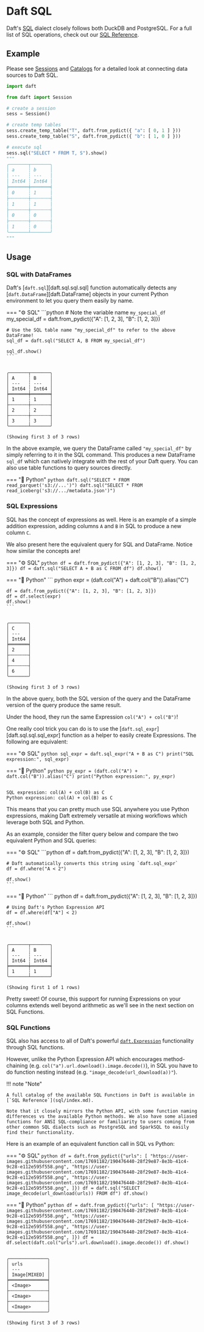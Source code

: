 # Daft SQL

Daft's [SQL](https://en.wikipedia.org/wiki/SQL) dialect closely follows both DuckDB and PostgreSQL. For a full list of SQL operations, check out our [SQL Reference](sql/index.md).

## Example

Please see [Sessions](sessions.md) and [Catalogs](catalogs/index.md) for a detailed look at connecting data sources to Daft SQL.

```python
import daft

from daft import Session

# create a session
sess = Session()

# create temp tables
sess.create_temp_table("T", daft.from_pydict({ "a": [ 0, 1 ] }))
sess.create_temp_table("S", daft.from_pydict({ "b": [ 1, 0 ] }))

# execute sql
sess.sql("SELECT * FROM T, S").show()
"""
╭───────┬───────╮
│ a     ┆ b     │
│ ---   ┆ ---   │
│ Int64 ┆ Int64 │
╞═══════╪═══════╡
│ 0     ┆ 1     │
├╌╌╌╌╌╌╌┼╌╌╌╌╌╌╌┤
│ 1     ┆ 1     │
├╌╌╌╌╌╌╌┼╌╌╌╌╌╌╌┤
│ 0     ┆ 0     │
├╌╌╌╌╌╌╌┼╌╌╌╌╌╌╌┤
│ 1     ┆ 0     │
╰───────┴───────╯
"""
```

## Usage

### SQL with DataFrames

Daft's [`daft.sql`][daft.sql.sql.sql] function automatically detects any [`daft.DataFrame`][daft.DataFrame] objects in your current Python environment to let you query them easily by name.

=== "⚙️ SQL"
    ```python
    # Note the variable name `my_special_df`
    my_special_df = daft.from_pydict({"A": [1, 2, 3], "B": [1, 2, 3]})

    # Use the SQL table name "my_special_df" to refer to the above DataFrame!
    sql_df = daft.sql("SELECT A, B FROM my_special_df")

    sql_df.show()
    ```

``` {title="Output"}

╭───────┬───────╮
│ A     ┆ B     │
│ ---   ┆ ---   │
│ Int64 ┆ Int64 │
╞═══════╪═══════╡
│ 1     ┆ 1     │
├╌╌╌╌╌╌╌┼╌╌╌╌╌╌╌┤
│ 2     ┆ 2     │
├╌╌╌╌╌╌╌┼╌╌╌╌╌╌╌┤
│ 3     ┆ 3     │
╰───────┴───────╯

(Showing first 3 of 3 rows)
```

In the above example, we query the DataFrame called `"my_special_df"` by simply referring to it in the SQL command. This produces a new DataFrame `sql_df` which can natively integrate with the rest of your Daft query. You can also use table functions to query sources directly.

=== "🐍 Python"
    ```python
    daft.sql("SELECT * FROM read_parquet('s3://...')")
    daft.sql("SELECT * FROM read_iceberg('s3://.../metadata.json')")
    ```

### SQL Expressions

SQL has the concept of expressions as well. Here is an example of a simple addition expression, adding columns `A` and `B` in SQL to produce a new column `C`.

We also present here the equivalent query for SQL and DataFrame. Notice how similar the concepts are!

=== "⚙️ SQL"
    ```python
    df = daft.from_pydict({"A": [1, 2, 3], "B": [1, 2, 3]})
    df = daft.sql("SELECT A + B as C FROM df")
    df.show()
    ```

=== "🐍 Python"
    ``` python
    expr = (daft.col("A") + daft.col("B")).alias("C")

    df = daft.from_pydict({"A": [1, 2, 3], "B": [1, 2, 3]})
    df = df.select(expr)
    df.show()
    ```

``` {title="Output"}

╭───────╮
│ C     │
│ ---   │
│ Int64 │
╞═══════╡
│ 2     │
├╌╌╌╌╌╌╌┤
│ 4     │
├╌╌╌╌╌╌╌┤
│ 6     │
╰───────╯

(Showing first 3 of 3 rows)
```

In the above query, both the SQL version of the query and the DataFrame version of the query produce the same result.

Under the hood, they run the same Expression `col("A") + col("B")`!

One really cool trick you can do is to use the [`daft.sql_expr`][daft.sql.sql.sql_expr] function as a helper to easily create Expressions. The following are equivalent:

=== "⚙️ SQL"
    ```python
    sql_expr = daft.sql_expr("A + B as C")
    print("SQL expression:", sql_expr)
    ```

=== "🐍 Python"
    ``` python
    py_expr = (daft.col("A") + daft.col("B")).alias("C")
    print("Python expression:", py_expr)
    ```

``` {title="Output"}

SQL expression: col(A) + col(B) as C
Python expression: col(A) + col(B) as C
```

This means that you can pretty much use SQL anywhere you use Python expressions, making Daft extremely versatile at mixing workflows which leverage both SQL and Python.

As an example, consider the filter query below and compare the two equivalent Python and SQL queries:

=== "⚙️ SQL"
    ```python
    df = daft.from_pydict({"A": [1, 2, 3], "B": [1, 2, 3]})

    # Daft automatically converts this string using `daft.sql_expr`
    df = df.where("A < 2")

    df.show()
    ```

=== "🐍 Python"
    ``` python
    df = daft.from_pydict({"A": [1, 2, 3], "B": [1, 2, 3]})

    # Using Daft's Python Expression API
    df = df.where(df["A"] < 2)

    df.show()
    ```

``` {title="Output"}

╭───────┬───────╮
│ A     ┆ B     │
│ ---   ┆ ---   │
│ Int64 ┆ Int64 │
╞═══════╪═══════╡
│ 1     ┆ 1     │
╰───────┴───────╯

(Showing first 1 of 1 rows)
```

Pretty sweet! Of course, this support for running Expressions on your columns extends well beyond arithmetic as we'll see in the next section on SQL Functions.

### SQL Functions

SQL also has access to all of Daft's powerful [`daft.Expression`](api/expressions.md) functionality through SQL functions.

However, unlike the Python Expression API which encourages method-chaining (e.g. `col("a").url.download().image.decode()`), in SQL you have to do function nesting instead (e.g. `"image_decode(url_download(a))"`).

!!! note "Note"

    A full catalog of the available SQL Functions in Daft is available in [`SQL Reference`](sql/index.md).

    Note that it closely mirrors the Python API, with some function naming differences vs the available Python methods. We also have some aliased functions for ANSI SQL-compliance or familiarity to users coming from other common SQL dialects such as PostgreSQL and SparkSQL to easily find their functionality.

Here is an example of an equivalent function call in SQL vs Python:

=== "⚙️ SQL"
    ```python
    df = daft.from_pydict({"urls": [
        "https://user-images.githubusercontent.com/17691182/190476440-28f29e87-8e3b-41c4-9c28-e112e595f558.png",
        "https://user-images.githubusercontent.com/17691182/190476440-28f29e87-8e3b-41c4-9c28-e112e595f558.png",
        "https://user-images.githubusercontent.com/17691182/190476440-28f29e87-8e3b-41c4-9c28-e112e595f558.png",
    ]})
    df = daft.sql("SELECT image_decode(url_download(urls)) FROM df")
    df.show()
    ```

=== "🐍 Python"
    ``` python
    df = daft.from_pydict({"urls": [
        "https://user-images.githubusercontent.com/17691182/190476440-28f29e87-8e3b-41c4-9c28-e112e595f558.png",
        "https://user-images.githubusercontent.com/17691182/190476440-28f29e87-8e3b-41c4-9c28-e112e595f558.png",
        "https://user-images.githubusercontent.com/17691182/190476440-28f29e87-8e3b-41c4-9c28-e112e595f558.png",
    ]})
    df = df.select(daft.col("urls").url.download().image.decode())
    df.show()
    ```

``` {title="Output"}

╭──────────────╮
│ urls         │
│ ---          │
│ Image[MIXED] │
╞══════════════╡
│ <Image>      │
├╌╌╌╌╌╌╌╌╌╌╌╌╌╌┤
│ <Image>      │
├╌╌╌╌╌╌╌╌╌╌╌╌╌╌┤
│ <Image>      │
╰──────────────╯

(Showing first 3 of 3 rows)
```
